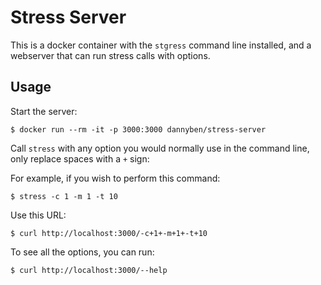 # Stress Server

This is a docker container with the `stgress` command line installed, and
a webserver that can run stress calls with options.

## Usage

Start the server:

```shell
$ docker run --rm -it -p 3000:3000 dannyben/stress-server
```

Call `stress` with any option you would normally use in the command line,
only replace spaces with a `+` sign:

For example, if you wish to perform this command:

```shell
$ stress -c 1 -m 1 -t 10
```

Use this URL:

```shell
$ curl http://localhost:3000/-c+1+-m+1+-t+10
```


To see all the options, you can run:

```shell
$ curl http://localhost:3000/--help
```